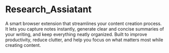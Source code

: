 # Research_Assiatant
A smart browser extension that streamlines your content creation process. It lets you capture notes instantly, generate clear and concise summaries of your writing, and keep everything neatly organized. Built to improve productivity, reduce clutter, and help you focus on what matters most while creating content.
